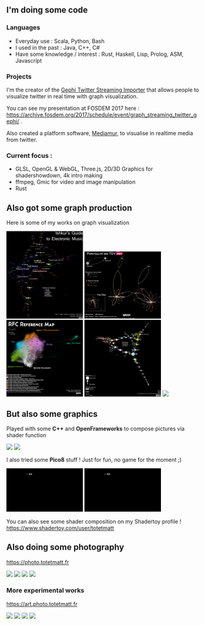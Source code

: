 ## I'm doing some code

### Languages

- Everyday use : Scala, Python, Bash
- I used in the past : Java, C++, C#
- Have some knowledge / interest : Rust, Haskell, Lisp, Prolog, ASM, Javascript

### Projects

I'm the creator of the <a href="https://gephi.org/plugins/#/plugin/twitter-streaming-importer">Gephi Twitter Streaming Importer</a> that allows people to visualize twitter in real time with graph visualization.

You can see my presentation at FOSDEM 2017 here : <a href="https://archive.fosdem.org/2017/schedule/event/graph_streaming_twitter_gephi/"> https://archive.fosdem.org/2017/schedule/event/graph_streaming_twitter_gephi/ </a>.

<!-- Video -->

Also created a platform software, <a href="https://github.com/totetmatt/mediamur">Mediamur</a>, to visualise in realtime media from twitter.

### Current focus :

- GLSL, OpenGL & WebGL, Three.js, 2D/3D Graphics for shadershowdown, 4k intro making
- ffmpeg, Gmic for video and image manipulation
- Rust
<!-- -->

## Also got some graph production

Here is some of my works on graph visualization

<div style="display:inline-block;width:100%">
<img src="https://github.com/totetmatt/totetmatt/blob/master/imgs/IshkurGuide.png?raw=true" width="200px">
<img src="https://github.com/totetmatt/totetmatt/blob/master/imgs/Retard_TGV_1.png?raw=true" width="200px">
<img src="https://github.com/totetmatt/totetmatt/blob/master/imgs/RFC.jpg?raw=true" width="200px">
<img src="https://github.com/totetmatt/totetmatt/blob/master/imgs/WorldBorder.jpg?raw=true" width="200px">
<img src="https://github.com/totetmatt/totetmatt/blob/master/imgs/world_flight_routes.png?raw=true" width="200px">
</div>

## But also some graphics

Played with some **C++** and **OpenFrameworks** to compose pictures via shader function

<div style="display:inline-block;width:100%">
<img src="https://github.com/totetmatt/totetmatt/blob/master/gifs/muc.gif?raw=true" width="200px">
<img src="https://github.com/totetmatt/totetmatt/blob/master/gifs/mei.gif?raw=true" width="200px">
</div>

I also tried some **Pico8** stuff ! Just for fun, no game for the moment ;)

<div style="display:inline-block;width:100%">
<img src="https://github.com/totetmatt/totetmatt/blob/master/gifs/pico8_1.gif?raw=true" width="200px">
<img src="https://github.com/totetmatt/totetmatt/blob/master/gifs/pico8_2.gif?raw=true" width="200px">
</div>

You can also see some shader composition on my Shadertoy profile !
https://www.shadertoy.com/user/totetmatt

## Also doing some photography

<a href="https://photo.totetmatt.fr/">https://photo.totetmatt.fr</a>

<div style="display:inline-block;width:100%">
<img src="https://photo.totetmatt.fr/media/68c4782f-3127-4043-968e-183d17ff55af.jpg" width="200px">
<img src="https://photo.totetmatt.fr/media/2bbe4d94-c1b2-410b-8275-f634a80eb687.jpg" width="200px">
<img src="https://photo.totetmatt.fr/media/77d66b5b-94a2-47c0-b640-7825e6e4595a.jpg" width="200px">
<img src="https://photo.totetmatt.fr/media/c4fb58aa-895a-4fbb-b834-f08a39e50289.jpg" width="200px">
</div>

### More experimental works

<a href="https://art.photo.totetmatt.fr/">https://art.photo.totetmatt.fr</a>

<div style="display:inline-block;width:100%">
<img src="https://art.photo.totetmatt.fr/media/9147ea90-5630-45a6-9e14-92e1fe9f2f6f.jpg" width="200px">
<img src="https://art.photo.totetmatt.fr/media/f5a27521-b240-4172-bdb2-38c303bed9b0.jpg" width="200px">
<img src="https://art.photo.totetmatt.fr/media/da09d0e8-090e-4247-9f81-a0e71b442051.jpg" width="200px">
<img src="https://art.photo.totetmatt.fr/media/43c16c22-90d9-4f50-99f8-cfe2a7d6556f.jpg" width="200px">
</div>
<!--
**totetmatt/totetmatt** is a ✨ _special_ ✨ repository because its `README.md` (this file) appears on your GitHub profile.

Here are some ideas to get you started:

- 🔭 I’m currently working on ...
- 🌱 I’m currently learning ...
- 👯 I’m looking to collaborate on ...
- 🤔 I’m looking for help with ...
- 💬 Ask me about ...
- 📫 How to reach me: ...
- 😄 Pronouns: ...
- ⚡ Fun fact: ...
  -->
